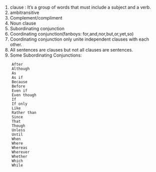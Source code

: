1. clause : It’s a group of words that must include a subject and a verb.
2. ambitransitive
3. Complement/compliment
4. Noun clause
5. Subordinating conjunction
6. Coordinating conjunction(fanboys: for,and,nor,but,or,yet,so)
7. Coordinating conjunction only unite independent clauses with each other.
8. All sentences are clauses but not all clauses are sentences.
9. Some Subordinating Conjunctions:
```
	After
	Although
	As
	As if
	Because
	Before
	Even if
	Even though
	If
	If only
	Like
	Rather than
	Since
	That
	Though
	Unless
	Until
	When
	Where
	Whereas
	Wherever
	Whether
	Which
	While
```
